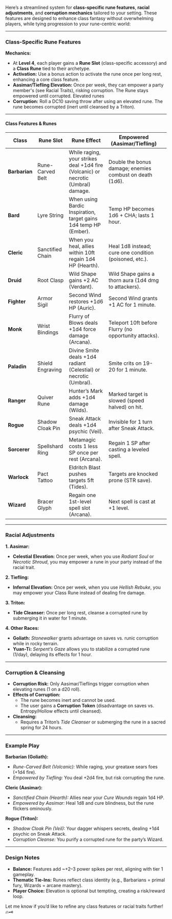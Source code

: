 Here’s a streamlined system for **class-specific rune features**, **racial adjustments**, and **corruption mechanics** tailored to your setting. These features are designed to enhance class fantasy without overwhelming players, while tying progression to your rune-centric world:

---

### **Class-Specific Rune Features**  
**Mechanics:**  
- At **Level 4**, each player gains a **Rune Slot** (class-specific accessory) and a **Class Rune** tied to their archetype.  
- **Activation:** Use a bonus action to activate the rune once per long rest, enhancing a core class feature.  
- **Aasimar/Tiefling Elevation:** Once per week, they can empower a party member's (see Racial Traits), risking corruption. The Rune stays empowered until corrupted. Elevated runes 
- **Corruption:** Roll a DC10 saving throw after using an elevated rune. The rune becomes corrupted (inert until cleansed by a Triton).

---

#### **Class Features & Runes**  
| **Class**     | **Rune Slot**    | **Rune Effect**                                                                   | **Empowered (Aasimar/Tiefling)**                         |     |
| ------------- | ---------------- | --------------------------------------------------------------------------------- | -------------------------------------------------------- | --- |
| **Barbarian** | Rune-Carved Belt | While raging, your strikes deal +1d4 fire (Volcanic) or necrotic (Umbral) damage. | Double the bonus damage; enemies combust on death (1d6). |     |
| **Bard**      | Lyre String      | When using Bardic Inspiration, target gains 1d4 temp HP (Ember).                  | Temp HP becomes 1d6 + CHA; lasts 1 hour.                 |     |
| **Cleric**    | Sanctified Chain | When you heal, allies within 10ft regain 1d4 HP (Hearth).                         | Heal 1d8 instead; cure one condition (poisoned, etc.).   |     |
| **Druid**     | Root Clasp       | Wild Shape gains +2 AC (Verdant).                                                 | Wild Shape gains a thorn aura (1d4 dmg to attackers).    |     |
| **Fighter**   | Armor Sigil      | Second Wind restores +1d6 HP (Auric).                                             | Second Wind grants +1 AC for 1 minute.                   |     |
| **Monk**      | Wrist Bindings   | Flurry of Blows deals +1d4 force damage (Arcana).                                 | Teleport 10ft before Flurry (no opportunity attacks).    |     |
| **Paladin**   | Shield Engraving | Divine Smite deals +1d4 radiant (Celestial) or necrotic (Umbral).                 | Smite crits on 19-20 for 1 minute.                       |     |
| **Ranger**    | Quiver Rune      | Hunter’s Mark adds +1d4 damage (Wilds).                                           | Marked target is slowed (speed halved) on hit.           |     |
| **Rogue**     | Shadow Cloak Pin | Sneak Attack deals +1d4 psychic (Veil).                                           | Invisible for 1 turn after Sneak Attack.                 |     |
| **Sorcerer**  | Spellshard Ring  | Metamagic costs 1 less SP once per rest (Arcana).                                 | Regain 1 SP after casting a leveled spell.               |     |
| **Warlock**   | Pact Tattoo      | Eldritch Blast pushes targets 5ft (Tides).                                        | Targets are knocked prone (STR save).                    |     |
| **Wizard**    | Bracer Glyph     | Regain one 1st-level spell slot (Arcana).                                         | Next spell is cast at +1 level.                          |     |

---

### **Racial Adjustments**  
**1. Aasimar:**  
- **Celestial Elevation:** Once per week, when you use *Radiant Soul* or *Necrotic Shroud*, you may empower a rune in your party instead of the racial trait.

**2. Tiefling:**  
- **Infernal Elevation:** Once per week, when you use *Hellish Rebuke*, you may empower your Class Rune instead of dealing fire damage.  

**3. Triton:**  
- **Tide Cleanser:** Once per long rest, cleanse a corrupted rune by submerging it in water for 1 minute.  

**4. Other Races:**  
- **Goliath:** *Stonewalker* grants advantage on saves vs. runic corruption while in rocky terrain.  
- **Yuan-Ti:** *Serpent’s Gaze* allows you to stabilize a corrupted rune (1/day), delaying its effects for 1 hour.  

---

### **Corruption & Cleansing**  
- **Corruption Risk:** Only Aasimar/Tieflings trigger corruption when elevating runes (1 on a d20 roll).  
- **Effects of Corruption:**  
  - The rune becomes inert and cannot be used.  
  - The user gains a **Corruption Token** (disadvantage on saves vs. Entropy/Hollow effects until cleansed).  
- **Cleansing:**  
  - Requires a Triton’s *Tide Cleanser* or submerging the rune in a sacred spring for 24 hours.  

---

### **Example Play**  
**Barbarian (Goliath):**  
- *Rune-Carved Belt (Volcanic):* While raging, your greataxe sears foes (+1d4 fire).  
- *Empowered by Tiefling:* You deal +2d4 fire, but risk corrupting the rune.  

**Cleric (Aasimar):**  
- *Sanctified Chain (Hearth):* Allies near your *Cure Wounds* regain 1d4 HP.  
- *Empowered by Aasimar:* Heal 1d8 and cure blindness, but the rune flickers ominously.  

**Rogue (Triton):**  
- *Shadow Cloak Pin (Veil):* Your dagger whispers secrets, dealing +1d4 psychic on Sneak Attack.  
- *Corruption Cleanse:* You purify a corrupted rune for the party’s Wizard.  

---

### **Design Notes**  
- **Balance:** Features add ~+2–3 power spikes per rest, aligning with tier 1 gameplay.  
- **Thematic Tie-Ins:** Runes reflect class identity (e.g., Barbarians = primal fury, Wizards = arcane mastery).  
- **Player Choice:** Elevation is optional but tempting, creating a risk/reward loop.  

Let me know if you’d like to refine any class features or racial traits further! 🔥🗝️